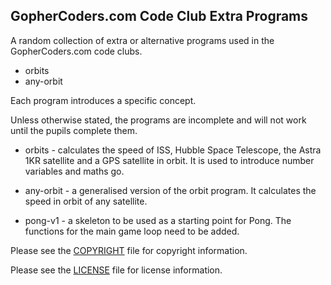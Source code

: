 ## GopherCoders.com Code Club Extra Programs

A random collection of extra or alternative programs used in the GopherCoders.com
code clubs.

* orbits
* any-orbit

Each program introduces a specific concept.

Unless otherwise stated, the programs are incomplete and will not work until
the pupils complete them.

* orbits - calculates the speed of ISS, Hubble Space Telescope, the Astra 1KR
satellite and a GPS satellite in orbit. It is used to introduce number variables and maths go.

* any-orbit - a generalised version of the orbit program. It calculates the speed in
orbit of any satellite.

* pong-v1 - a skeleton to be used as a starting point for Pong. The functions for the
main game loop need to be added.

Please see the [COPYRIGHT](https://github.com/gophercoders/codeclub/blob/master/COPYRIGHT)
file for copyright information.

Please see the [LICENSE](https://github.com/gophercoders/codeclub/blob/master/LICENSE)
file for license information.

